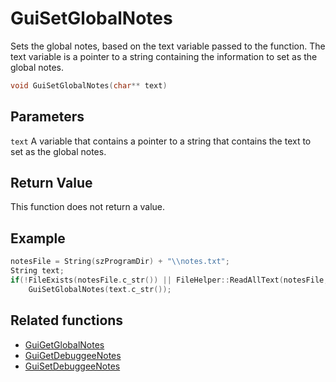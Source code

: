# GuiSetGlobalNotes

Sets the global notes, based on the text variable passed to the function. The text variable is a pointer to a string containing the information to set as the global notes.

```c++
void GuiSetGlobalNotes(char** text)
```

## Parameters

`text` A variable that contains a pointer to a string that contains the text to set as the global notes.

## Return Value

This function does not return a value.

## Example

```c++
notesFile = String(szProgramDir) + "\\notes.txt";
String text;
if(!FileExists(notesFile.c_str()) || FileHelper::ReadAllText(notesFile, text))
	GuiSetGlobalNotes(text.c_str());
```

## Related functions

- [GuiGetGlobalNotes](./GuiGetGlobalNotes.md)
- [GuiGetDebuggeeNotes](./GuiGetDebuggeeNotes.md)
- [GuiSetDebuggeeNotes](./GuiSetDebuggeeNotes.md)

